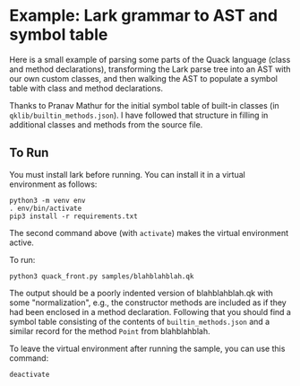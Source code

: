 # Example: Lark grammar to AST and symbol table

Here is a small example of parsing some
parts of the Quack language (class and 
method declarations), transforming 
the Lark parse tree into an AST with our
own custom classes, and then walking
the AST to populate a symbol table with 
class and method declarations. 

Thanks to Pranav Mathur for the initial
symbol table of built-in classes 
(in `qklib/builtin_methods.json`).
I have followed that structure in filling
in additional classes and methods from
the source file. 

## To Run

You must install lark before running. 
You can install it in a virtual 
environment as follows:
```shell
python3 -m venv env
. env/bin/activate
pip3 install -r requirements.txt
```

The second command above (with `activate`)
makes the virtual environment active. 

To run: 
```shell
python3 quack_front.py samples/blahblahblah.qk
```
The output should be a poorly indented
version of blahblahblah.qk with some 
"normalization", e.g., the constructor
methods are included as if they had been
enclosed in a method declaration.  Following
that you should find a symbol table
consisting of the contents of 
`builtin_methods.json` and a similar
record for the method `Point` from 
blahblahblah.  

To leave the virtual environment after
running the sample, you can use this 
command: 

```shell
deactivate
```

